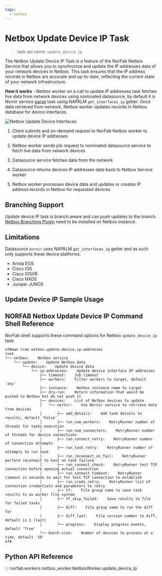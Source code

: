 ```yaml
---
tags:
  - netbox
---
```


# Netbox Update Device IP Task

> task api name: `update_device_ip`

The Netbox Update Device IP Task is a feature of the NorFab Netbox Service that allows you to synchronize and update the IP addresses data of your network devices in Netbox. This task ensures that the IP address records in Netbox are accurate and up-to-date, reflecting the current state of your network infrastructure.

**How it works** - Netbox worker on a call to update IP addresses task fetches live data from network devices using nominated datasource, by default it is Nornir service [parse](../nornir/services_nornir_service_tasks_parse.md) task using NAPALM `get_interfaces_ip` getter. Once data retrieved from network, Netbox worker updates records in Netbox database for device interfaces.

![Netbox Update Device Interfaces](../../images/Netbox_Service_Update_Interfaces.jpg)

1. Client submits and on-demand request to NorFab Netbox worker to update device IP addresses

2. Netbox worker sends job request to nominated datasource service to fetch live data from network devices

3. Datasource service fetches data from the network

4. Datasource returns devices IP addresses data back to Netbox Service worker

5. Netbox worker processes device data and updates or creates IP address records in Netbox for requested devices

## Branching Support

Update device IP task is branch aware and can push updates to the branch. [Netbox Branching Plugin](https://github.com/netboxlabs/netbox-branching) need to be installed on Netbox instance.

## Limitations

Datasource `nornir` uses NAPALM `get_interfaces_ip` getter and as such only supports these device platforms:

- Arista EOS
- Cisco IOS
- Cisco IOSXR
- Cisco NXOS
- Juniper JUNOS

## Update Device IP Sample Usage

## NORFAB Netbox Update Device IP Command Shell Reference

NorFab shell supports these command options for Netbox `update_device_ip` task:

```
nf#man tree netbox.update.device.ip-addresses
root
└── netbox:    Netbox service
    └── update:    Update Netbox data
        └── device:    Update device data
            └── ip-addresses:    Update device interface IP addresses
                ├── timeout:    Job timeout
                ├── workers:    Filter workers to target, default 'any'
                ├── instance:    Netbox instance name to target
                ├── dry-run:    Return information that would be pushed to Netbox but do not push it
                ├── devices:    List of Netbox devices to update
                │   └── nornir:    Use Nornir service to retrieve data from devices
                │       ├── add_details:    Add task details to results, default 'False'
                │       ├── run_num_workers:    RetryRunner number of threads for tasks execution
                │       ├── run_num_connectors:    RetryRunner number of threads for device connections
                │       ├── run_connect_retry:    RetryRunner number of connection attempts
                │       ├── run_task_retry:    RetryRunner number of attempts to run task
                │       ├── run_reconnect_on_fail:    RetryRunner perform reconnect to host on task failure
                │       ├── run_connect_check:    RetryRunner test TCP connection before opening actual connection
                │       ├── run_connect_timeout:    RetryRunner timeout in seconds to wait for test TCP connection to establish
                │       ├── run_creds_retry:    RetryRunner list of connection credentials and parameters to retry
                │       ├── tf:    File group name to save task results to on worker file system
                │       ├── tf_skip_failed:    Save results to file for failed tasks
                │       ├── diff:    File group name to run the diff for
                │       ├── diff_last:    File version number to diff, default is 1 (last)
                │       └── progress:    Display progress events, default 'True'
                └── batch-size:    Number of devices to process at a time, default '10'
nf#
```

## Python API Reference

::: norfab.workers.netbox_worker.NetboxWorker.update_device_ip
